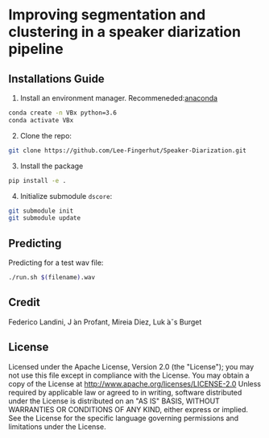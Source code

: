 
# Improving segmentation and clustering in a speaker diarization pipeline


## Installations Guide
1. Install an environment manager. Recommeneded:[anaconda](https://www.anaconda.com/)
```bash
conda create -n VBx python=3.6
conda activate VBx
```
2. Clone the repo:
```bash
git clone https://github.com/Lee-Fingerhut/Speaker-Diarization.git
```
3. Install the package
```bash
pip install -e .
```
4. Initialize submodule `dscore`:
```bash
git submodule init
git submodule update
```
## Predicting
Predicting for a test wav file:
```bash
./run.sh $(filename).wav
```

## Credit
Federico Landini, J ́an Profant, Mireia Diez, Luk ́aˇs Burget

## License

Licensed under the Apache License, Version 2.0 (the "License"); you may not use this file except in compliance with the License. You may obtain a copy of the License at http://www.apache.org/licenses/LICENSE-2.0 Unless required by applicable law or agreed to in writing, software distributed under the License is distributed on an "AS IS" BASIS, WITHOUT WARRANTIES OR CONDITIONS OF ANY KIND, either express or implied. See the License for the specific language governing permissions and limitations under the License.



